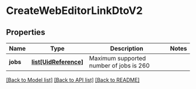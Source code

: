 # CreateWebEditorLinkDtoV2

## Properties
Name | Type | Description | Notes
------------ | ------------- | ------------- | -------------
**jobs** | [**list[UidReference]**](UidReference.md) | Maximum supported number of jobs is 260 | 

[[Back to Model list]](../README.md#documentation-for-models) [[Back to API list]](../README.md#documentation-for-api-endpoints) [[Back to README]](../README.md)

